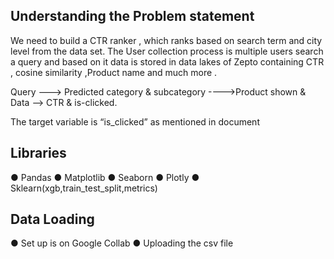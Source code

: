## Understanding the Problem statement 
We need to build a CTR ranker , which ranks based on search term and city level from the data set. The User collection process is multiple users search a query and based on it data is stored in data lakes of Zepto containing CTR , cosine similarity ,Product name and much more .

Query ---> Predicted category & subcategory ---->Product shown & Data --> CTR & is-clicked.

The target variable is “is_clicked” as mentioned in document

## Libraries 
●	Pandas 
●	Matplotlib
●	Seaborn
●	Plotly
●	Sklearn(xgb,train_test_split,metrics)

## Data Loading 
●	Set up is on Google Collab
●	Uploading the csv file
